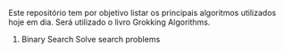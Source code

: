 Este repositório tem por objetivo listar os principais algoritmos utilizados hoje em dia. Será utilizado o livro Grokking Algorithms.

1) Binary Search
    Solve search problems
    
